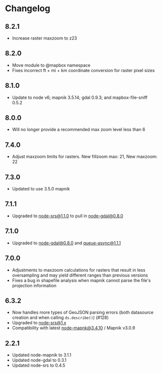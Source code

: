 
# Changelog

## 8.2.1
- Increase raster maxzoom to z23

## 8.2.0

- Move module to @mapbox namespace
- Fixes incorrect ft + mi + km coordinate conversion for raster pixel sizes

## 8.1.0

 - Update to node v6; mapnik 3.5.14; gdal 0.9.3; and mapbox-file-sniff 0.5.2

## 8.0.0

 - Will no longer provide a recommended max zoom level less than 6

## 7.4.0

 - Adjust maxzoom limits for rasters. New fillzoom max: 21, New maxzoom: 22

## 7.3.0

 - Updated to use 3.5.0 mapnik

## 7.1.1

 - Upgraded to node-srs@1.1.0 to pull in node-gdal@0.8.0

## 7.1.0

 - Upgraded to node-gdal@0.8.0 and queue-async@1.1.1

## 7.0.0

 - Adjustments to maxzoom calculations for rasters that result in less oversampling and may yield different ranges than previous versions
 - Fixes a bug in shapefile analysis when mapnik cannot parse the file's projection information

## 6.3.2

 - Now handles more types of GeoJSON parsing errors (both datasource creation and when calling `ds.describe()`) (#128)
 - Upgraded to node-srs@1.x
 - Compatibility with latest node-mapnk@3.4.10 / Mapnik v3.0.9

## 2.2.1

 - Updated node-mapnik to 3.1.1
 - Updated node-gdal to 0.3.1
 - Updated node-srs to 0.4.5
